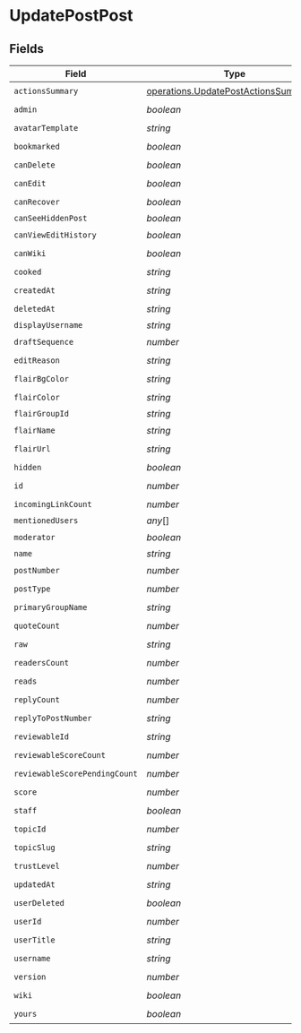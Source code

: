 # UpdatePostPost


## Fields

| Field                                                                                               | Type                                                                                                | Required                                                                                            | Description                                                                                         |
| --------------------------------------------------------------------------------------------------- | --------------------------------------------------------------------------------------------------- | --------------------------------------------------------------------------------------------------- | --------------------------------------------------------------------------------------------------- |
| `actionsSummary`                                                                                    | [operations.UpdatePostActionsSummary](../../../sdk/models/operations/updatepostactionssummary.md)[] | :heavy_check_mark:                                                                                  | N/A                                                                                                 |
| `admin`                                                                                             | *boolean*                                                                                           | :heavy_check_mark:                                                                                  | N/A                                                                                                 |
| `avatarTemplate`                                                                                    | *string*                                                                                            | :heavy_check_mark:                                                                                  | N/A                                                                                                 |
| `bookmarked`                                                                                        | *boolean*                                                                                           | :heavy_check_mark:                                                                                  | N/A                                                                                                 |
| `canDelete`                                                                                         | *boolean*                                                                                           | :heavy_check_mark:                                                                                  | N/A                                                                                                 |
| `canEdit`                                                                                           | *boolean*                                                                                           | :heavy_check_mark:                                                                                  | N/A                                                                                                 |
| `canRecover`                                                                                        | *boolean*                                                                                           | :heavy_check_mark:                                                                                  | N/A                                                                                                 |
| `canSeeHiddenPost`                                                                                  | *boolean*                                                                                           | :heavy_minus_sign:                                                                                  | N/A                                                                                                 |
| `canViewEditHistory`                                                                                | *boolean*                                                                                           | :heavy_check_mark:                                                                                  | N/A                                                                                                 |
| `canWiki`                                                                                           | *boolean*                                                                                           | :heavy_check_mark:                                                                                  | N/A                                                                                                 |
| `cooked`                                                                                            | *string*                                                                                            | :heavy_check_mark:                                                                                  | N/A                                                                                                 |
| `createdAt`                                                                                         | *string*                                                                                            | :heavy_check_mark:                                                                                  | N/A                                                                                                 |
| `deletedAt`                                                                                         | *string*                                                                                            | :heavy_check_mark:                                                                                  | N/A                                                                                                 |
| `displayUsername`                                                                                   | *string*                                                                                            | :heavy_minus_sign:                                                                                  | N/A                                                                                                 |
| `draftSequence`                                                                                     | *number*                                                                                            | :heavy_check_mark:                                                                                  | N/A                                                                                                 |
| `editReason`                                                                                        | *string*                                                                                            | :heavy_check_mark:                                                                                  | N/A                                                                                                 |
| `flairBgColor`                                                                                      | *string*                                                                                            | :heavy_check_mark:                                                                                  | N/A                                                                                                 |
| `flairColor`                                                                                        | *string*                                                                                            | :heavy_check_mark:                                                                                  | N/A                                                                                                 |
| `flairGroupId`                                                                                      | *string*                                                                                            | :heavy_minus_sign:                                                                                  | N/A                                                                                                 |
| `flairName`                                                                                         | *string*                                                                                            | :heavy_check_mark:                                                                                  | N/A                                                                                                 |
| `flairUrl`                                                                                          | *string*                                                                                            | :heavy_check_mark:                                                                                  | N/A                                                                                                 |
| `hidden`                                                                                            | *boolean*                                                                                           | :heavy_check_mark:                                                                                  | N/A                                                                                                 |
| `id`                                                                                                | *number*                                                                                            | :heavy_check_mark:                                                                                  | N/A                                                                                                 |
| `incomingLinkCount`                                                                                 | *number*                                                                                            | :heavy_check_mark:                                                                                  | N/A                                                                                                 |
| `mentionedUsers`                                                                                    | *any*[]                                                                                             | :heavy_minus_sign:                                                                                  | N/A                                                                                                 |
| `moderator`                                                                                         | *boolean*                                                                                           | :heavy_check_mark:                                                                                  | N/A                                                                                                 |
| `name`                                                                                              | *string*                                                                                            | :heavy_minus_sign:                                                                                  | N/A                                                                                                 |
| `postNumber`                                                                                        | *number*                                                                                            | :heavy_check_mark:                                                                                  | N/A                                                                                                 |
| `postType`                                                                                          | *number*                                                                                            | :heavy_check_mark:                                                                                  | N/A                                                                                                 |
| `primaryGroupName`                                                                                  | *string*                                                                                            | :heavy_check_mark:                                                                                  | N/A                                                                                                 |
| `quoteCount`                                                                                        | *number*                                                                                            | :heavy_check_mark:                                                                                  | N/A                                                                                                 |
| `raw`                                                                                               | *string*                                                                                            | :heavy_check_mark:                                                                                  | N/A                                                                                                 |
| `readersCount`                                                                                      | *number*                                                                                            | :heavy_check_mark:                                                                                  | N/A                                                                                                 |
| `reads`                                                                                             | *number*                                                                                            | :heavy_check_mark:                                                                                  | N/A                                                                                                 |
| `replyCount`                                                                                        | *number*                                                                                            | :heavy_check_mark:                                                                                  | N/A                                                                                                 |
| `replyToPostNumber`                                                                                 | *string*                                                                                            | :heavy_check_mark:                                                                                  | N/A                                                                                                 |
| `reviewableId`                                                                                      | *string*                                                                                            | :heavy_check_mark:                                                                                  | N/A                                                                                                 |
| `reviewableScoreCount`                                                                              | *number*                                                                                            | :heavy_check_mark:                                                                                  | N/A                                                                                                 |
| `reviewableScorePendingCount`                                                                       | *number*                                                                                            | :heavy_check_mark:                                                                                  | N/A                                                                                                 |
| `score`                                                                                             | *number*                                                                                            | :heavy_check_mark:                                                                                  | N/A                                                                                                 |
| `staff`                                                                                             | *boolean*                                                                                           | :heavy_check_mark:                                                                                  | N/A                                                                                                 |
| `topicId`                                                                                           | *number*                                                                                            | :heavy_check_mark:                                                                                  | N/A                                                                                                 |
| `topicSlug`                                                                                         | *string*                                                                                            | :heavy_check_mark:                                                                                  | N/A                                                                                                 |
| `trustLevel`                                                                                        | *number*                                                                                            | :heavy_check_mark:                                                                                  | N/A                                                                                                 |
| `updatedAt`                                                                                         | *string*                                                                                            | :heavy_check_mark:                                                                                  | N/A                                                                                                 |
| `userDeleted`                                                                                       | *boolean*                                                                                           | :heavy_check_mark:                                                                                  | N/A                                                                                                 |
| `userId`                                                                                            | *number*                                                                                            | :heavy_check_mark:                                                                                  | N/A                                                                                                 |
| `userTitle`                                                                                         | *string*                                                                                            | :heavy_check_mark:                                                                                  | N/A                                                                                                 |
| `username`                                                                                          | *string*                                                                                            | :heavy_check_mark:                                                                                  | N/A                                                                                                 |
| `version`                                                                                           | *number*                                                                                            | :heavy_check_mark:                                                                                  | N/A                                                                                                 |
| `wiki`                                                                                              | *boolean*                                                                                           | :heavy_check_mark:                                                                                  | N/A                                                                                                 |
| `yours`                                                                                             | *boolean*                                                                                           | :heavy_check_mark:                                                                                  | N/A                                                                                                 |